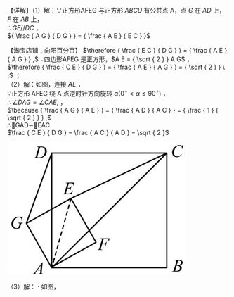 【详解】（1）解：∵正方形AFEG 与正方形 $A B C D$ 有公共点 A，点 $G$ 在 $A D$ 上， $F$ 在 $A B$ 上，  
$\therefore G E / / D C$ ，  
${ \frac { A G } { D G } } = { \frac { A E } { E C } }$

【淘宝店铺：向阳百分百】 $\therefore { \frac { E C } { D G } } = { \frac { A E } { A G } } ,$
∵四边形AFEG 是正方形，$A E = { \sqrt { 2 } } A G$ ，  
$\therefore { \frac { C E } { D G } } = { \frac { A E } { A G } } = { \sqrt { 2 } } \ ;$ ；  
（2）解：如图，连接 $A E$ ，  
∵正方形 AFEG 绕 A 点逆时针方向旋转 $\alpha \big ( 0 ^ { \circ } < \alpha \leq 9 0 ^ { \circ } \big )$ ，  
$\therefore \angle D A G = \angle C A E ,$ ，  
$\because { \frac { A G } { A E } } = { \frac { A D } { A C } } = { \frac { 1 } { \sqrt { 2 } } } ,$   
∴GAD∽EAC  
$\frac { C E } { D G } = \frac { A C } { A D } = \sqrt { 2 }$

![](<../../qs_image_DB/专题1-2_一文吃透相似三角形12个模型·共14类题型（解析版）/c2f2e7e8a8ea19e8c10c675e703569594dcd72e667f2e8fcfff577d0044d5fa6.jpg>)

（3）解： $\cdot$ 如图，
